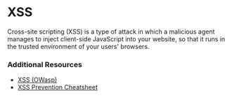 # XSS

Cross-site scripting (XSS) is a type of attack in which a malicious agent manages to inject client-side JavaScript into your website, so that it runs in the trusted environment of your users' browsers.



### Additional Resources
+ [XSS (OWasp)](https://www.owasp.org/index.php/Cross-site_Scripting_\(XSS\))
+ [XSS Prevention Cheatsheet](https://www.owasp.org/index.php/XSS_\(Cross_Site_Scripting\)_Prevention_Cheat_Sheet)

<docmeta name="uniqueID" value="XSS397141">
<docmeta name="displayName" value="XSS">
